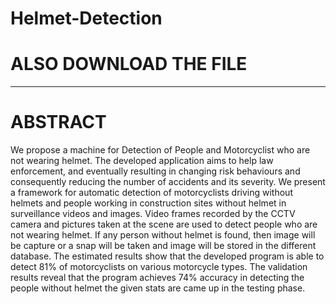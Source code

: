 # Helmet-Detection

# ALSO DOWNLOAD THE FILE 

--------------------------------------------------------------------------------------------------
# ABSTRACT 

We propose a machine for Detection of People and Motorcyclist who are not wearing helmet. The developed application aims to help law enforcement, and eventually resulting in changing risk behaviours and consequently reducing the number of accidents and its severity. 
We present a framework for automatic detection of motorcyclists driving without helmets and people working in construction sites without helmet in surveillance videos and images. Video frames recorded by the CCTV camera and pictures taken at the scene are used to detect people who are not wearing helmet. If any person without helmet is found, then image will be capture or a snap will be taken and image will be stored in the different database. 
The estimated results show that the developed program is able to detect 81% of motorcyclists on various motorcycle types. The validation results reveal that the program achieves 74% accuracy in detecting the people without helmet the given stats are came up in the testing phase. 
